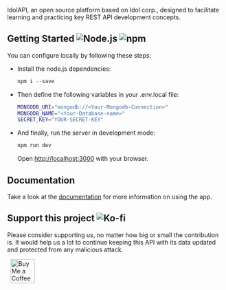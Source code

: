 IdolAPI, an open source platform based on Idol corp., designed to facilitate learning and practicing key REST API development concepts.

## Getting Started ![Node.js](https://img.shields.io/badge/Node.js-v18.16.5-brightgreen.svg) ![npm](https://img.shields.io/badge/npm-v9.5.1-blue.svg)

You can configure locally by following these steps:

- Install the node.js dependencies:
    ```powershell
    npm i --save
    ```
- Then define the following variables in your .env.local file:
    ```bash
    MONGODB_URI="mongodb://<Your-Mongodb-Connection>"
    MONGODB_NAME="<Your-Database-name>"
    SECRET_KEY="YOUR-SECRET-KEY"
    ```
- And finally, run the server in development mode:
    ```powershell
    npm run dev
    ```
    Open [http://localhost:3000](http://localhost:3000) with your browser.

## Documentation

Take a look at the [documentation](http://localhost:3000/docs) for more information on using the app.

## Support this project ![Ko-fi](https://img.shields.io/badge/Ko--fi-F16061?style=for-the-badge&logo=ko-fi&logoColor=white)

 Please consider supporting us, no matter how big or small the contribution is. It would help us a lot to continue keeping this API with its data updated and protected from any malicious attack.

 <a href="https://ko-fi.com/G2G7M1GBM" target="_blank" style="padding-left: 0.5rem">
    <img height="56" style="border: 0px; height: 56px" src="https://storage.ko-fi.com/cdn/kofi5.png?v=3" border="0" alt="Buy Me a Coffee at ko-fi.com" />
</a>